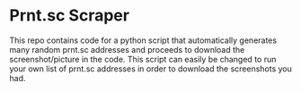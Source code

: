 # Prnt.sc Scraper
This repo contains code for a python script that automatically generates many random prnt.sc addresses and proceeds to download the screenshot/picture in the code. This script can easily be changed to run your own list of prnt.sc addresses in order to download the screenshots you had.
